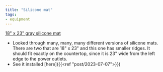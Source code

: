 ```yaml
---
title: "Silicone mat"
tags:
- equipment
---
```

[18" x 23" gray silicone mat](https://www.amazon.com/dp/B081B3TBR1/ref=nosim?tag=ffwf0f-20)
- Looked through many, many, many different versions of silicone mats. There are two that are 18" x 23" and this one has smaller ridges. It should fit exactly on the countertop, since it is 23" wide from the left edge to the power outlets.
- See it installed [here]({{<ref "post/2023-07-07">}})
